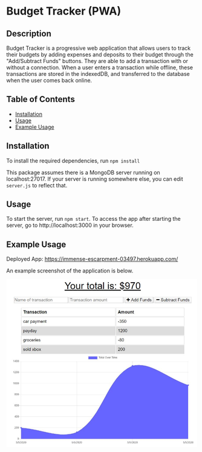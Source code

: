 # Budget Tracker (PWA)

## Description

Budget Tracker is a progressive web application that allows users to track their budgets by adding expenses and deposits to their budget through the "Add/Subtract Funds" buttons. They are able to add a transaction with or without a connection. When a user enters a transaction while offline, these transactions are stored in the indexedDB, and transferred to the database when the user comes back online.

## Table of Contents

- [Installation](#installation)
- [Usage](#usage)
- [Example Usage](#example-usage)

## Installation

To install the required dependencies, run `npm install`

This package assumes there is a MongoDB server running on localhost:27017. If your server is running somewhere else, you can edit `server.js` to reflect that.

## Usage

To start the server, run `npm start`. To access the app after starting the server, go to http://localhost:3000 in your browser.

## Example Usage

Deployed App: https://immense-escarpment-03497.herokuapp.com/

An example screenshot of the application is below.

![screenshot](assets/screenshot.jpg)

